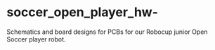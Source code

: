 # soccer_open_player_hw-
Schematics and board designs for PCBs for our Robocup junior Open Soccer player robot.
